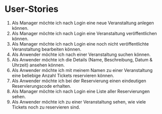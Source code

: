 # User-Stories

1. Als Manager möchte ich nach Login eine neue Veranstaltung anlegen können.
2. Als Manager möchte ich nach Login eine Veranstaltung veröffentlichen können.
3. Als Manager möchte ich nach Login eine noch nicht veröffentlichte Veranstaltung bearbeiten können.
4. Als Anwender möchte ich nach einer Veranstaltung suchen können.
5. Als Anwender möchte ich die Details (Name, Beschreibung, Datum & Uhrzeit) ansehen können.
6. Als Anwender möchte ich mit meinem Namen zu einer Veranstaltung eine beliebige Anzahl Tickets reservieren können.
7. Als Anwender möchte ich bei der Reservierung einen eindeutigen Reservierungscode erhalten.
8. Als Manager möchte ich nach Login eine Liste aller Reservierungen sehen.
9. Als Anwender möchte ich zu einer Veranstaltung sehen, wie viele Tickets noch zu reservieren sind.